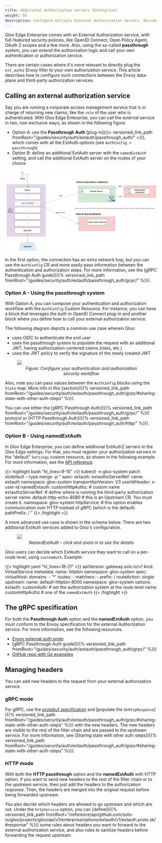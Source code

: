 ```yaml
---
title: Additional Authorization servers (Enterprise)
weight: 50
description: Configure multiple External Authorization servers. Decide which one to use at the route level.
---
```


Gloo Edge Enterprise comes with an External Authorization service, with full-featured security policies, like OpenID Connect, Open Policy Agent, OAuth 2 scopes and a few more. Also, using the so-called **passthrough** system, you can extend the authorization logic and call your own authentication or authorization service.

There are certain cases where it's more relevant to directly plug the `ext_authz` Envoy filter to your own authorization service. This article describes how to configure such connections between the Envoy data-plane and third-party authorization services.

## Calling an external authorization service

Say you are running a corporate access management service that is in charge of returning new claims, like the `role` of the user who is authenticated.
With Gloo Edge Enterprise, you can call the external service in two, non-exclusive ways, as shown in the following figure.
- Option A: use the **Passthrough Auth** [plug-in]({{< versioned_link_path fromRoot="/guides/security/auth/extauth/passthrough_auth/" >}}), which comes with all the ExtAuth options (see `AuthConfig > passthrough`)
- Option B: define an additional ExtAuth server with the `namedExtAuth` setting, and call the additional ExtAuth server on the routes of your choice

![Calling an external authorization service](./two-options-external-authz-service.png)

In the first option, the connection has an extra network hop, but you can use the `AuthConfig` CR and more easily pass information between the authentication and authorization steps. For more information, see the [gRPC Passthrough Auth guide]({{% versioned_link_path fromRoot="/guides/security/auth/extauth/passthrough_auth/grpc/" %}}).

### Option A - Using the passthrough system

With Option A, you can compose your authentication and authorization workflow with the `AuthConfig` Custom Resource.
For instance, you can have a block that leverages the built-in OpenID Connect plug-in and another block where you define how to call your external authorization service. 

The following diagram depicts a common use case wherein Gloo:
- uses OIDC to authenticate the end user
- uses the passthrough system to populate the request with an additional JWT, having authorization-centered claims (roles, etc.)
- uses the JWT policy to verify the signature of the newly created JWT

<figure><img src="{{% versioned_link_path fromRoot="/guides/security/auth/multi_authz/authconfig-oidc-and-passthrough.png" %}}">
<figcaption style="text-align:center;font-style:italic">Figure: Configure your authentication and authorization security workflow</figcaption></figure>

Also, note you can pass values between the `AuthConfig` blocks using the `State` map. More info in this [section]({{% versioned_link_path fromRoot="/guides/security/auth/extauth/passthrough_auth/grpc/#sharing-state-with-other-auth-steps" %}}).

You can use either the [gRPC Passthrough Auth]({{% versioned_link_path fromRoot="/guides/security/auth/extauth/passthrough_auth/grpc/" %}}) protocol or [HTTP Passthrough Auth]({{% versioned_link_path fromRoot="/guides/security/auth/extauth/passthrough_auth/http/" %}}).

### Option B - Using namedExtAuth

In Gloo Edge Enterprise, you can define additional ExtAuthZ servers in the Gloo Edge settings.
For that, you must register your authorization servers in the "default" `Settings` custom resource, as shown in the following example. For more information, see the [API reference](https://docs.solo.io/gloo-edge/latest/reference/api/github.com/solo-io/gloo/projects/gloo/api/v1/settings.proto.sk/#settings).


{{< highlight bash "hl_lines=9-15" >}}
kubectl -n gloo-system patch st/default --type merge -p "
spec:
  extauth:
    extauthzServerRef:
      name: extauth
      namespace: gloo-system
    transportApiVersion: V3
    userIdHeader: x-user-id
  namedExtauth:
    customHttpAuthz: # custom name
      extauthzServerRef: # define where is running the third-party authorization server
        name: default-http-echo-8080 # this is an Upstream CR. You must create it.
        namespace: gloo-system
      httpService: # this option enables communication over HTTP instead of gRPC (which is the default)
        pathPrefix: /
"
{{< /highlight >}}

A more advanced use case is shown in the schema below. There are two additional ExtAuth services added to Gloo's configuration.

<figure><img src="{{% versioned_link_path fromRoot="/guides/security/auth/multi_authz/namedextauth-use-case.png" %}}">
<figcaption style="text-align:center;font-style:italic">NamedExtAuth - click and zoom in to see the details</figcaption></figure>

Gloo users can decide which ExtAuth service they want to call on a per-route level, using `customAuth`.
Example:

{{< highlight yaml "hl_lines=18-21" >}}
apiVersion: gateway.solo.io/v1
kind: VirtualService
metadata:
  name: httpbin
  namespace: gloo-system
spec:
  virtualHost:
    domains:
    - '*'
    routes:
    - matchers:
      - prefix: /
      routeAction:
        single:
          upstream:
            name: default-httpbin-8000
            namespace: gloo-system
      options:
        extauth:
          customAuth: # set the authorization system at the route level
            name: customHttpAuthz # one of the `namedExtAuth` 
{{< /highlight >}}

## The gRPC specification

For both the **Passthrough Auth** option and the **namedExtAuth** option, you must conform to the Envoy specification for the external Authorization service. For more information, see the following resources.

* [Envoy external auth proto](https://github.com/envoyproxy/envoy/blob/main/api/envoy/service/auth/v3/external_auth.proto)
* [gRPC Passthrough Auth guide]({{% versioned_link_path fromRoot="/guides/security/auth/extauth/passthrough_auth/grpc/" %}})
* [GitHub repo with Go examples](https://github.com/solo-io/gloo/tree/master/docs/examples/grpc-passthrough-auth/pkg/auth/v3)

## Managing headers

You can add new headers to the request from your external authorization service.

### gRPC mode

For gRPC, use the [protobuf specification](https://github.com/envoyproxy/envoy/blob/main/api/envoy/service/auth/v3/external_auth.proto#L76) and [populate the `OkHttpResponse`]({{% versioned_link_path fromRoot="/guides/security/auth/extauth/passthrough_auth/grpc/#sharing-state-with-other-auth-steps" %}}) with the new headers. The new headers are visible to the rest of the filter chain and are passed to the upstream service. For more information, see [Sharing state with other auth steps]({{% versioned_link_path fromRoot="/guides/security/auth/extauth/passthrough_auth/grpc/#sharing-state-with-other-auth-steps" %}}).

### HTTP mode

With both the **HTTP passthrough** option and the **namedExtAuth** with HTTP option, if you want to send new headers to the rest of the filter chain or to the upstream service, then just add the headers to the authorization response. Then, the headers are merged into the original request before being forwarded upstream.

You also decide which headers are allowed to go upstream and which are not. Under the `httpService` option, you can [define]({{% versioned_link_path fromRoot="/reference/api/github.com/solo-io/gloo/projects/gloo/api/v1/enterprise/options/extauth/v1/extauth.proto.sk/#response" %}}) some rules about headers you want to forward to the external authorization service, and also rules to sanitize headers before forwarding the request upstream.

